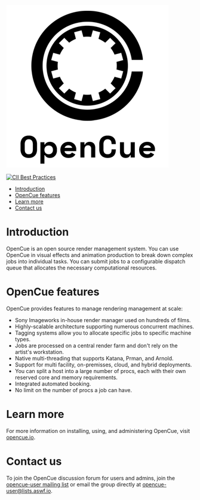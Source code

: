 ![OpenCue](/images/opencue_logo_with_text.png)

[![CII Best Practices](https://bestpractices.coreinfrastructure.org/projects/2837/badge)](https://bestpractices.coreinfrastructure.org/projects/2837)

- [Introduction](#Introduction)
- [OpenCue features](#OpenCue-features)
- [Learn more](#Learn-more)
- [Contact us](#Contact-us)

# Introduction

OpenCue is an open source render management system. You can use OpenCue in
visual effects and animation production to break down complex jobs into
individual tasks. You can submit jobs to a configurable dispatch queue that
allocates the necessary computational resources.

# OpenCue features

OpenCue provides features to manage rendering management at scale:

- Sony Imageworks in-house render manager used on hundreds of films.
- Highly-scalable architecture supporting numerous concurrent machines.
- Tagging systems allow you to allocate specific jobs to specific machine
  types.
- Jobs are processed on a central render farm and don't rely on the artist's
  workstation.
- Native multi-threading that supports Katana, Prman, and Arnold.
- Support for multi facility, on-premisses, cloud, and hybrid deployments.
- You can split a host into a large number of procs, each with their own
  reserved core and memory requirements.
- Integrated automated booking.
- No limit on the number of procs a job can have.

# Learn more

For more information on installing, using, and administering OpenCue, visit
[opencue.io](https://opencue.io).

# Contact us

To join the OpenCue discussion forum for users and admins, join the
[opencue-user mailing list](https://lists.aswf.io/g/opencue-user) or email the
group directly at <opencue-user@lists.aswf.io>.
